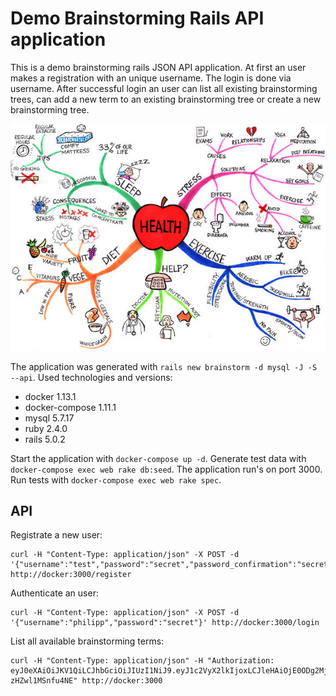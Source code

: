 # Demo Brainstorming Rails API application

This is a demo brainstorming rails JSON API application. At first an user makes a registration with an unique username. The login is done via username. After successful login an user can list all existing brainstorming trees, can add a new term to an existing brainstorming tree or create a new brainstorming tree.

![Kiku](doc/images/health.jpg)

The application was generated with `rails new brainstorm -d mysql -J -S --api`. Used technologies and versions:

* docker 1.13.1
* docker-compose 1.11.1
* mysql 5.7.17
* ruby 2.4.0
* rails 5.0.2

Start the application with `docker-compose up -d`. Generate test data with `docker-compose exec web rake db:seed`. The application run's on port 3000. Run tests with `docker-compose exec web rake spec`.

## API

Registrate a new user:

    curl -H "Content-Type: application/json" -X POST -d '{"username":"test","password":"secret","password_confirmation":"secret"}' http://docker:3000/register

Authenticate an user:

    curl -H "Content-Type: application/json" -X POST -d '{"username":"philipp","password":"secret"}' http://docker:3000/login 

List all available brainstorming terms:

    curl -H "Content-Type: application/json" -H "Authorization: eyJ0eXAiOiJKV1QiLCJhbGciOiJIUzI1NiJ9.eyJ1c2VyX2lkIjoxLCJleHAiOjE0ODg2MjIzMDB9.aPnTdxCUNL6RLEqdOx4dwMKR69Dh-zHZwl1MSnfu4NE" http://docker:3000
